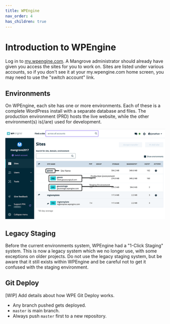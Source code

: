 ```yaml
---
title: WPEngine
nav_order: 4
has_children: true
---
```

# Introduction to WPEngine
Log in to [my.wpengine.com](https://my.wpengine.com/). A Mangrove administrator should already have given you access the sites for you to work on. Sites are listed under various accounts, so if you don't see it at your my.wpengine.com home screen, you may need to use the "switch account" link.

## Environments
On WPEngine, each site has one or more environments. Each of these is a complete WordPress install with a separate database and files. The production environment (PRD) hosts the live website, while the other environment(s) is(/are) used for development.

![Annotated screenshot showing WPE environments](wpe-environments-annotated.png)

## Legacy Staging
Before the current environments system, WPEngine had a "1-Click Staging" system. This is now a legacy system which we no longer use, with some exceptions on older projects. Do not use the legacy staging system, but be aware that it still exists within WPEngine and be careful not to get it confused with the staging environment.

## Git Deploy
[WIP] Add details about how WPE Git Deploy works.
- Any branch pushed gets deployed.
- `master` is main branch.
- Always push `master` first to a new repository.
